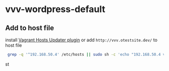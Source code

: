 # vvv-wordpress-default

## Add to host file
install [Vagrant Hosts Updater plugin](https://github.com/cogitatio/vagrant-hostsupdater) or
add
`http://vvv.otestsite.dev/` to host file
```bash
 grep -q '^192.168.50.4' /etc/hosts || sudo sh -c 'echo "192.168.50.4 vvv.otestsite.dev" >> /etc/hosts'

```
st
